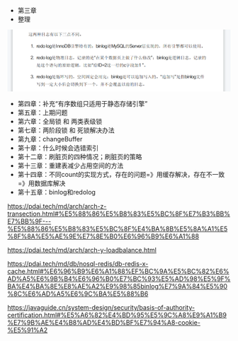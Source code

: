 - 第三章
- 整理

![image-20220808235640799](%E7%94%A8%E5%88%B0%E7%9A%84%E5%9B%BE%E7%89%87/image-20220808235640799.png)

- 第四章：补充“有序数组只适用于静态存储引擎”
- 第五章：上期问题
- 第六章：全局锁 和 两类表级锁
- 第七章：两阶段锁 和 死锁解决办法
- 第九章：changeBuffer
- 第十章：什么时候会选错索引
- 第十二章：刷脏页的四种情况；刷脏页的策略
- 第十三章：重建表减少占用空间的方法
- 第十四章：不同count的实现方式，存在的问题=》用缓存解决，存在不一致=》用数据库解决
- 第十五章：binlog和redolog 

https://pdai.tech/md/arch/arch-z-transection.html#%E5%88%86%E5%B8%83%E5%BC%8F%E7%B3%BB%E7%BB%9F---%E5%88%86%E5%B8%83%E5%BC%8F%E4%BA%8B%E5%8A%A1%E5%8F%8A%E5%AE%9E%E7%8E%B0%E6%96%B9%E6%A1%88

https://pdai.tech/md/arch/arch-y-loadbalance.html

https://pdai.tech/md/db/nosql-redis/db-redis-x-cache.html#%E6%96%B9%E6%A1%88%EF%BC%9A%E5%BC%82%E6%AD%A5%E6%9B%B4%E6%96%B0%E7%BC%93%E5%AD%98%E5%9F%BA%E4%BA%8E%E8%AE%A2%E9%98%85binlog%E7%9A%84%E5%90%8C%E6%AD%A5%E6%9C%BA%E5%88%B6

https://javaguide.cn/system-design/security/basis-of-authority-certification.html#%E5%A6%82%E4%BD%95%E5%9C%A8%E9%A1%B9%E7%9B%AE%E4%B8%AD%E4%BD%BF%E7%94%A8-cookie-%E5%91%A2


